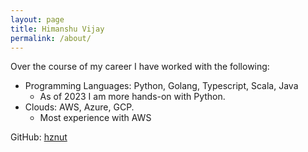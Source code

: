 ```yaml
---
layout: page
title: Himanshu Vijay
permalink: /about/
---
```


Over the course of my career I have worked with the following:

* Programming Languages: Python, Golang, Typescript, Scala, Java
  * As of 2023 I am more hands-on with Python.
* Clouds: AWS, Azure, GCP.
  * Most experience with AWS

GitHub: [hznut](https://github.com/hznut)
